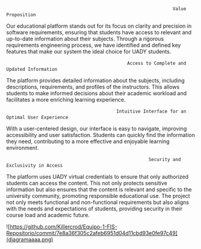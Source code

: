                                                                   Value Proposition
Our educational platform stands out for its focus on clarity and precision in software requirements, 
ensuring that students have access to relevant and up-to-date information about their subjects. 
Through a rigorous requirements engineering process, we have identified and defined key features that make our system the ideal choice for UADY students.

                                                 Access to Complete and Updated Information
The platform provides detailed information about the subjects, including descriptions, requirements, and profiles of the instructors. 
This allows students to make informed decisions about their academic workload and facilitates a more enriching learning experience.

                                             Intuitive Interface for an Optimal User Experience
With a user-centered design, our interface is easy to navigate, improving accessibility and user satisfaction. 
Students can quickly find the information they need, contributing to a more effective and enjoyable learning environment.

                                                         Security and Exclusivity in Access
The platform uses UADY virtual credentials to ensure that only authorized students can access the content.
This not only protects sensitive information but also ensures that the content is relevant and specific to the university community, promoting responsible educational use.
The project not only meets functional and non-functional requirements but also aligns with the needs and expectations of students, providing security in their course load and academic future.

![https://github.com/Killercrod/Equipo-1-FIS-Repositorio/commit/7e8a36f305c2afeb6951d04d11cbd93e0fe97c49](diagramaaaa.png)
